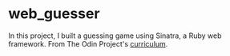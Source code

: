 # web_guesser
In this project, I built a guessing game using Sinatra, a Ruby web framework. From The Odin Project's [curriculum](http://www.theodinproject.com/web-development-101/html-css).
